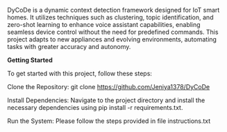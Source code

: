 DyCoDe is a dynamic context detection framework designed for IoT smart homes. It utilizes techniques such as clustering, topic identification, and zero-shot learning to enhance voice assistant capabilities, enabling seamless device control without the need for predefined commands. This project adapts to new appliances and evolving environments, automating tasks with greater accuracy and autonomy.

**Getting Started**

To get started with this project, follow these steps:

Clone the Repository: git clone https://github.com/Jeniya1378/DyCoDe

Install Dependencies: Navigate to the project directory and install the necessary dependencies using pip install -r requirements.txt.

Run the System: Please follow the steps provided in file instructions.txt
